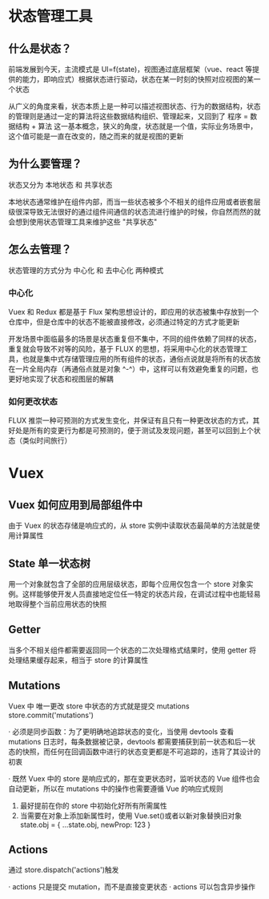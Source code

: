 # 状态管理工具

## 什么是状态？

前端发展到今天，主流模式是 UI=f(state)，视图通过底层框架（vue、react 等提供的能力，即响应式）根据状态进行驱动，状态在某一时刻的快照对应视图的某一个状态

从广义的角度来看，状态本质上是一种可以描述视图状态、行为的数据结构，状态的管理则是通过一定的算法将这些数据结构组织、管理起来，又回到了 程序 = 数据结构 + 算法 这一基本概念，狭义的角度，状态就是一个值，实际业务场景中，这个值可能是一直在改变的，随之而来的就是视图的更新

## 为什么要管理？

状态又分为 本地状态 和 共享状态

本地状态通常维护在组件内部，而当一些状态被多个不相关的组件应用或者嵌套层级很深导致无法很好的通过组件间通信的状态流进行维护的时候，你自然而然的就会想到使用状态管理工具来维护这些 "共享状态"

## 怎么去管理？

状态管理的方式分为 中心化 和 去中心化 两种模式

### 中心化

Vuex 和 Redux 都是基于 Flux 架构思想设计的，即应用的状态被集中存放到一个仓库中，但是仓库中的状态不能被直接修改，必须通过特定的方式才能更新

开发场景中面临最多的场景是状态重复但不集中，不同的组件依赖了同样的状态，重复就会导致不对等的风险，基于 FLUX 的思想，将采用中心化的状态管理工具，也就是集中式存储管理应用的所有组件的状态，通俗点说就是将所有的状态放在一片全局内存（再通俗点就是对象 ^-^）中，这样可以有效避免重复的问题，也更好地实现了状态和视图层的解耦

### 如何更改状态

FLUX 推崇一种可预测的方式发生变化，并保证有且只有一种更改状态的方式，其好处是所有的变更行为都是可预测的，便于测试及发现问题，甚至可以回到上个状态（类似时间旅行）

# Vuex

## Vuex 如何应用到局部组件中

由于 Vuex 的状态存储是响应式的，从 store 实例中读取状态最简单的方法就是使用计算属性

## State 单一状态树

用一个对象就包含了全部的应用层级状态，即每个应用仅包含一个 store 对象实例。这样能够使开发人员直接地定位任一特定的状态片段，在调试过程中也能轻易地取得整个当前应用状态的快照

## Getter

当多个不相关组件都需要返回同一个状态的二次处理格式结果时，使用 getter 将处理结果缓存起来，相当于 store 的计算属性

## Mutations

Vuex 中 唯一更改 store 中状态的方式就是提交 mutations store.commit('mutations')

· 必须是同步函数：为了更明确地追踪状态的变化，当使用 devtools 查看 mutations 日志时，每条数据被记录，devtools 都需要捕获到前一状态和后一状态的快照，而任何在回调函数中进行的状态变更都是不可追踪的，违背了其设计的初衷

· 既然 Vuex 中的 store 是响应式的，那在变更状态时，监听状态的 Vue 组件也会自动更新，所以在 mutations 中的操作也需要遵循 Vue 的响应式规则

1. 最好提前在你的 store 中初始化好所有所需属性
2. 当需要在对象上添加新属性时，使用 Vue.set()或者以新对象替换旧对象 state.obj = { ...state.obj, newProp: 123 }

## Actions

通过 store.dispatch('actions')触发

· actions 只是提交 mutation，而不是直接变更状态
· actions 可以包含异步操作
